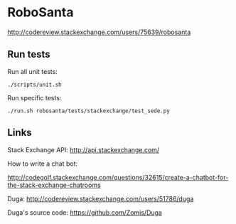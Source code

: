 RoboSanta
=========

http://codereview.stackexchange.com/users/75639/robosanta


Run tests
---------

Run all unit tests:

    ./scripts/unit.sh

Run specific tests:

    ./run.sh robosanta/tests/stackexchange/test_sede.py


Links
-----

Stack Exchange API: http://api.stackexchange.com/

How to write a chat bot:

http://codegolf.stackexchange.com/questions/32615/create-a-chatbot-for-the-stack-exchange-chatrooms

Duga: http://codereview.stackexchange.com/users/51786/duga

Duga's source code: https://github.com/Zomis/Duga
